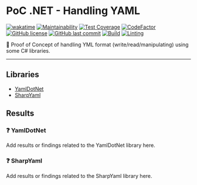 # PoC .NET - Handling YAML

[![wakatime](https://wakatime.com/badge/github/GuilhermeStracini/POC-dotnet-yaml-handling.svg)](https://wakatime.com/badge/github/GuilhermeStracini/POC-dotnet-yaml-handling)
[![Maintainability](https://api.codeclimate.com/v1/badges/d86109384fae4b57bcf4/maintainability)](https://codeclimate.com/github/GuilhermeStracini/POC-dotnet-yaml-handling/maintainability)
[![Test Coverage](https://api.codeclimate.com/v1/badges/d86109384fae4b57bcf4/test_coverage)](https://codeclimate.com/github/GuilhermeStracini/POC-dotnet-yaml-handling/test_coverage)
[![CodeFactor](https://www.codefactor.io/repository/github/GuilhermeStracini/POC-dotnet-yaml-handling/badge)](https://www.codefactor.io/repository/github/GuilhermeStracini/POC-dotnet-yaml-handling)
[![GitHub license](https://img.shields.io/github/license/GuilhermeStracini/POC-dotnet-yaml-handling)](https://github.com/GuilhermeStracini/POC-dotnet-yaml-handling)
[![GitHub last commit](https://img.shields.io/github/last-commit/GuilhermeStracini/POC-dotnet-yaml-handling)](https://github.com/GuilhermeStracini/POC-dotnet-yaml-handling)
[![Build](https://github.com/GuilhermeStracini/POC-dotnet-yaml-handling/actions/workflows/build.yml/badge.svg)](https://github.com/GuilhermeStracini/POC-dotnet-yaml-handling/actions/workflows/build.yml)
[![Linting](https://github.com/GuilhermeStracini/POC-dotnet-yaml-handling/actions/workflows/linter.yml/badge.svg)](https://github.com/GuilhermeStracini/POC-dotnet-yaml-handling/actions/workflows/linter.yml)

🔬 Proof of Concept of handling YML format (write/read/manipulating) using some C# libraries.

---

## Libraries

- [YamlDotNet](https://github.com/aaubry/YamlDotNet)
- [SharpYaml](https://github.com/xoofx/SharpYaml)

## Results

### ❓ YamlDotNet

Add results or findings related to the YamlDotNet library here.

### ❓ SharpYaml

Add results or findings related to the SharpYaml library here.
